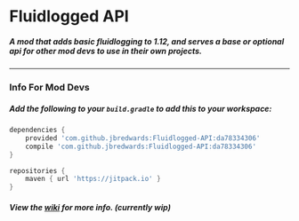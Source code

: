 # Fluidlogged API

##### A mod that adds basic fluidlogging to 1.12, and serves a base or optional api for other mod devs to use in their own projects.

---

### Info For Mod Devs

##### Add the following to your `build.gradle` to add this to your workspace:

```groovy
dependencies {
    provided 'com.github.jbredwards:Fluidlogged-API:da78334306'
    compile 'com.github.jbredwards:Fluidlogged-API:da78334306'
}

repositories {
    maven { url 'https://jitpack.io' }
}
```

##### View the [wiki](https://github.com/jbredwards/Fluidlogged-API/wiki) for more info. (currently wip)
